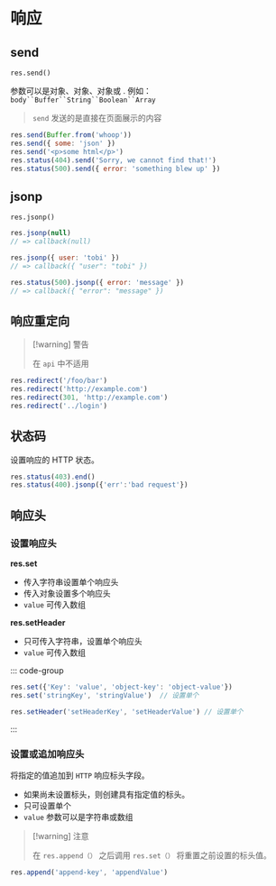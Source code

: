 # 响应

## send

`res.send()`

参数可以是对象、对象、对象或 . 例如：`body``Buffer``String``Boolean``Array`

> `send` 发送的是直接在页面展示的内容

``` javascript
res.send(Buffer.from('whoop'))
res.send({ some: 'json' })
res.send('<p>some html</p>')
res.status(404).send('Sorry, we cannot find that!')
res.status(500).send({ error: 'something blew up' })
```





## jsonp

`res.jsonp()`

``` javascript
res.jsonp(null)
// => callback(null)

res.jsonp({ user: 'tobi' })
// => callback({ "user": "tobi" })

res.status(500).jsonp({ error: 'message' })
// => callback({ "error": "message" })
```





## 响应重定向

> [!warning] 警告
>
> 在 `api` 中不适用

``` javascript
res.redirect('/foo/bar')
res.redirect('http://example.com')
res.redirect(301, 'http://example.com')
res.redirect('../login')
```





## 状态码

设置响应的 HTTP 状态。

``` javascript
res.status(403).end()
res.status(400).jsonp({'err':'bad request'})
```







## 响应头

### 设置响应头

**res.set**

- 传入字符串设置单个响应头
- 传入对象设置多个响应头
- `value` 可传入数组

**res.setHeader**

- 只可传入字符串，设置单个响应头
- `value` 可传入数组



::: code-group

```javascript [set]
res.set({'Key': 'value', 'object-key': 'object-value'})
res.set('stringKey', 'stringValue')  // 设置单个
```



``` javascript [setHeader]
res.setHeader('setHeaderKey', 'setHeaderValue') // 设置单个
```

:::

### 设置或追加响应头

将指定的值追加到 `HTTP` 响应标头字段。

- 如果尚未设置标头，则创建具有指定值的标头。
- 只可设置单个
- `value` 参数可以是字符串或数组

> [!warning] 注意
>
> 在 `res.append（）` 之后调用 `res.set（）` 将重置之前设置的标头值。

``` javascript
res.append('append-key', 'appendValue')
```

